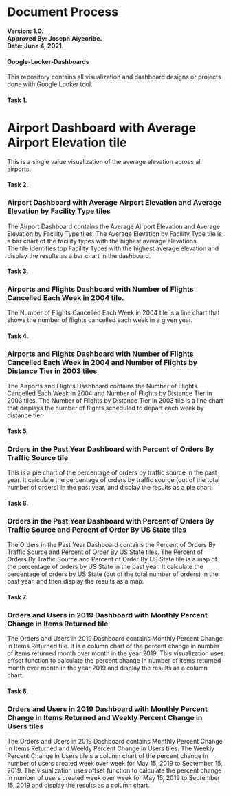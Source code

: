 # Document Process

**Version: 1.0.**<br>
**Approved By: Joseph Aiyeoribe.**<br>
**Date: June 4, 2021.**<br>

#### Google-Looker-Dashboards
This repository contains all visualization and dashboard designs or projects done with Google Looker tool.

#### Task 1.
# Airport Dashboard with Average Airport Elevation tile
This is a single value visualization of the average elevation across all airports.<br>

#### Task 2.
### Airport Dashboard with Average Airport Elevation and Average Elevation by Facility Type tiles
The Airport Dashboard contains the Average Airport Elevation and Average Elevation by Facility Type tiles. The Average Elevation by Facility Type tile is a bar chart of the facility types with the highest average elevations.<br>
The tile identifies top Facility Types with the highest average elevation and display the results as a bar chart in the dashboard.<br>

#### Task 3.
### Airports and Flights Dashboard with Number of Flights Cancelled Each Week in 2004 tile.
The Number of Flights Cancelled Each Week in 2004 tile is a line chart that shows the number of flights cancelled each week in a given year.<br>

#### Task 4.
### Airports and Flights Dashboard with Number of Flights Cancelled Each Week in 2004 and Number of Flights by Distance Tier in 2003 tiles
The Airports and Flights Dashboard contains the Number of Flights Cancelled Each Week in 2004 and Number of Flights by Distance Tier in 2003 tiles. The Number of Flights by Distance Tier in 2003 tile is a line chart that displays the number of flights scheduled to depart each week by distance tier.<br>

#### Task 5.
### Orders in the Past Year Dashboard with Percent of Orders By Traffic Source tile
This is a pie chart of the percentage of orders by traffic source in the past year. It calculate the percentage of orders by traffic source (out of the total number of orders) in the past year, and display the results as a pie chart.<br>

#### Task 6.
### Orders in the Past Year Dashboard with Percent of Orders By Traffic Source and Percent of Order By US State tiles
The Orders in the Past Year Dashboard contains the Percent of Orders By Traffic Source and Percent of Order By US State tiles. The Percent of Orders By Traffic Source and Percent of Order By US State tile is a map of the percentage of orders by US State in the past year. It calculate the percentage of orders by US State (out of the total number of orders) in the past year, and then display the results as a map.<br>

#### Task 7.
### Orders and Users in 2019 Dashboard with Monthly Percent Change in Items Returned tile
The Orders and Users in 2019 Dashboard contains Monthly Percent Change in Items Returned tile. It is a column chart of the percent change in number of items returned month over month in the year 2019. This visualization uses offset function to calculate the percent change in number of items returned month over month in the year 2019 and display the results as a column chart.<br>

#### Task 8.
### Orders and Users in 2019 Dashboard with Monthly Percent Change in Items Returned and Weekly Percent Change in Users tiles
The Orders and Users in 2019 Dashboard contains Monthly Percent Change in Items Returned and Weekly Percent Change in Users tiles. The Weekly Percent Change in Users tile s a column chart of the percent change in number of users created week over week for May 15, 2019 to September 15, 2019. The visualization uses offset function to calculate the percent change in number of users created week over week for May 15, 2019 to September 15, 2019 and display the results as a column chart.<br>
